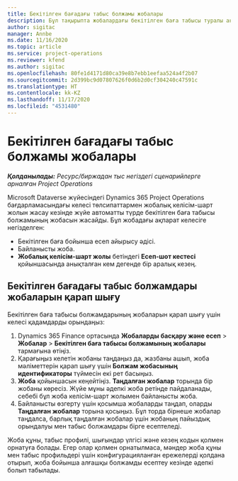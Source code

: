```yaml
---
title: Бекітілген бағадағы табыс болжамы жобалары
description: Бұл тақырыпта жобалардағы бекітілген баға табысы туралы ақпарат беріледі.
author: sigitac
manager: Annbe
ms.date: 11/16/2020
ms.topic: article
ms.service: project-operations
ms.reviewer: kfend
ms.author: sigitac
ms.openlocfilehash: 80fe1d4171d80ca39e8b7ebb1eefaa524a4f2b07
ms.sourcegitcommit: 2d399bc9d07807626f0d6b2d0cf304240c47591c
ms.translationtype: HT
ms.contentlocale: kk-KZ
ms.lasthandoff: 11/17/2020
ms.locfileid: "4531480"
---
```

# <a name="fixed-price-revenue-estimate-projects"></a>Бекітілген бағадағы табыс болжамы жобалары 

_**Қолданылады:** Ресурс/биржадан тыс негіздегі сценарийлерге арналған Project Operations_

Microsoft Dataverse жүйесіндегі Dynamics 365 Project Operations бағдарламасындағы келесі төлсипаттармен жобалық келісім-шарт жолын жасау кезінде жүйе автоматты түрде бекітілген баға табысы болжамының жобасын жасайды. Бұл жобадағы ақпарат келесіге негізделген:

  - Бекітілген баға бойынша есеп айырысу әдісі.
  - Байланысты жоба.
  - **Жобалық келісім-шарт жолы** бетіндегі **Есеп-шот кестесі** қойыншасында анықталған кем дегенде бір аралық кезең.

## <a name="review-fixed-price-revenue-estimates-projects"></a>Бекітілген бағадағы табыс болжамдары жобаларын қарап шығу
Бекітілген баға табысы болжамдарының жобаларын қарап шығу үшін келесі қадамдарды орындаңыз:

1. Dynamics 365 Finance ортасында **Жобаларды басқару және есеп** > **Жобалар** > **Бекітілген баға табысы болжамының жобалары** тармағына өтіңіз.
2. Қарағыңыз келетін жобаны таңдаңыз да, жазбаны ашып, жоба мәліметтерін қарап шығу үшін **Болжам жобасының идентификаторы** түймесін екі рет басыңыз.
3. **Жоба** қойыншасын кеңейтіңіз. **Таңдалған жобалар** торында бір жобаны көресіз. Жүйе мұны әдепкі жоба ретінде пайдаланады, себебі бұл жоба келісім-шарт жолымен байланысты жоба. 
4. Байланысты өзгерту үшін қосымша жобаларды таңдап, оларды **Таңдалған жобалар** торына қосыңыз. Бұл торда бірнеше жобалар таңдалса, барлық таңдалған жобалар үшін жобаның пайыздық орындалуы мен табыс болжамдары бірге есептеледі.

  Жоба құны, табыс профилі, шығындар үлгісі және кезең кодын қолмен орнатуға болады. Егер олар қолмен орнатылмаса, мәндер жоба құны мен табыс профильдері үшін конфигурацияланған ережелерді қолдана отырып, жоба бойынша алғашқы болжамды есептеу кезінде әдепкі болып табылады.

